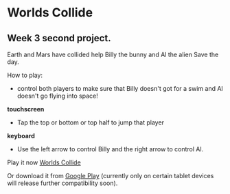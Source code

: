 # Worlds Collide

## Week 3 second project.

Earth and Mars have collided help Billy the bunny and Al the alien Save the day.

How to play:

- control both players to make sure that Billy doesn't got for a swim and Al doesn't go flying into space!

**touchscreen**

- Tap the top or bottom or top half to jump that player

**keyboard**

- Use the left arrow to control Billy and the right arrow to control Al.

Play it now [Worlds Collide](https://rocking42.github.io)

Or download it from [Google Play](https://play.google.com/store/apps/details?id=com.jump.man.besty) (currently only on certain tablet devices will release further compatibility soon).
